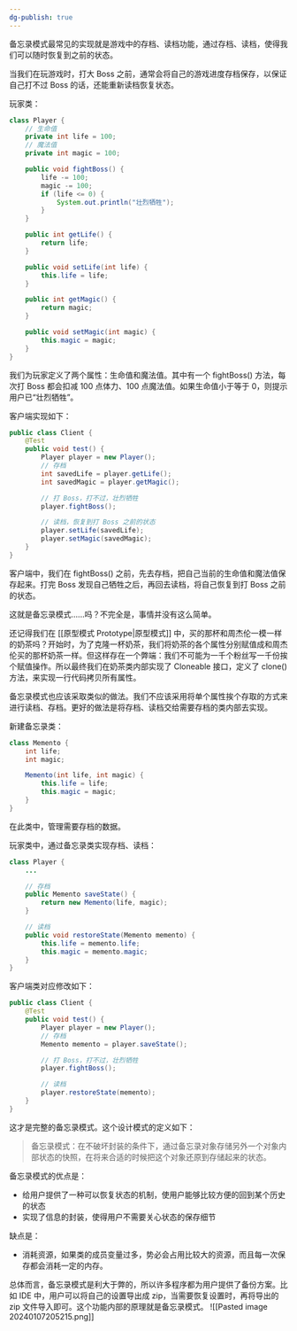 ```yaml
---
dg-publish: true
---
```

备忘录模式最常见的实现就是游戏中的存档、读档功能，通过存档、读档，使得我们可以随时恢复到之前的状态。

当我们在玩游戏时，打大 Boss 之前，通常会将自己的游戏进度存档保存，以保证自己打不过 Boss 的话，还能重新读档恢复状态。

玩家类：

```Java
class Player {
    // 生命值
    private int life = 100;
    // 魔法值
    private int magic = 100;

    public void fightBoss() {
        life -= 100;
        magic -= 100;
        if (life <= 0) {
            System.out.println("壮烈牺牲");
        }
    }

    public int getLife() {
        return life;
    }

    public void setLife(int life) {
        this.life = life;
    }

    public int getMagic() {
        return magic;
    }

    public void setMagic(int magic) {
        this.magic = magic;
    }
}
```
我们为玩家定义了两个属性：生命值和魔法值。其中有一个 fightBoss() 方法，每次打 Boss 都会扣减 100 点体力、100 点魔法值。如果生命值小于等于 0，则提示用户已“壮烈牺牲”。

客户端实现如下：

```Java
public class Client {
    @Test
    public void test() {
        Player player = new Player();
        // 存档
        int savedLife = player.getLife();
        int savedMagic = player.getMagic();

        // 打 Boss，打不过，壮烈牺牲
        player.fightBoss();

        // 读档，恢复到打 Boss 之前的状态
        player.setLife(savedLife);
        player.setMagic(savedMagic);
    }
}
```
客户端中，我们在 fightBoss() 之前，先去存档，把自己当前的生命值和魔法值保存起来。打完 Boss 发现自己牺牲之后，再回去读档，将自己恢复到打 Boss 之前的状态。

这就是备忘录模式......吗？不完全是，事情并没有这么简单。

还记得我们在 [[原型模式 Prototype|原型模式]] 中，买的那杯和周杰伦一模一样的奶茶吗？开始时，为了克隆一杯奶茶，我们将奶茶的各个属性分别赋值成和周杰伦买的那杯奶茶一样。但这样存在一个弊端：我们不可能为一千个粉丝写一千份挨个赋值操作。所以最终我们在奶茶类内部实现了 Cloneable 接口，定义了 clone() 方法，来实现一行代码拷贝所有属性。

备忘录模式也应该采取类似的做法。我们不应该采用将单个属性挨个存取的方式来进行读档、存档。更好的做法是将存档、读档交给需要存档的类内部去实现。

新建备忘录类：

```Java
class Memento {
    int life;
    int magic;

    Memento(int life, int magic) {
        this.life = life;
        this.magic = magic;
    }
}
```
在此类中，管理需要存档的数据。

玩家类中，通过备忘录类实现存档、读档：

```Java
class Player {
    ...

    // 存档
    public Memento saveState() {
        return new Memento(life, magic);
    }

    // 读档
    public void restoreState(Memento memento) {
        this.life = memento.life;
        this.magic = memento.magic;
    }
}
```
客户端类对应修改如下：

```Java
public class Client {
    @Test
    public void test() {
        Player player = new Player();
        // 存档
        Memento memento = player.saveState();

        // 打 Boss，打不过，壮烈牺牲
        player.fightBoss();

        // 读档
        player.restoreState(memento);
    }
}
```
这才是完整的备忘录模式。这个设计模式的定义如下：

> 备忘录模式：在不破坏封装的条件下，通过备忘录对象存储另外一个对象内部状态的快照，在将来合适的时候把这个对象还原到存储起来的状态。

备忘录模式的优点是：

- 给用户提供了一种可以恢复状态的机制，使用户能够比较方便的回到某个历史的状态
- 实现了信息的封装，使得用户不需要关心状态的保存细节

缺点是：

- 消耗资源，如果类的成员变量过多，势必会占用比较大的资源，而且每一次保存都会消耗一定的内存。

总体而言，备忘录模式是利大于弊的，所以许多程序都为用户提供了备份方案。比如 IDE 中，用户可以将自己的设置导出成 zip，当需要恢复设置时，再将导出的 zip 文件导入即可。这个功能内部的原理就是备忘录模式。
![[Pasted image 20240107205215.png]]